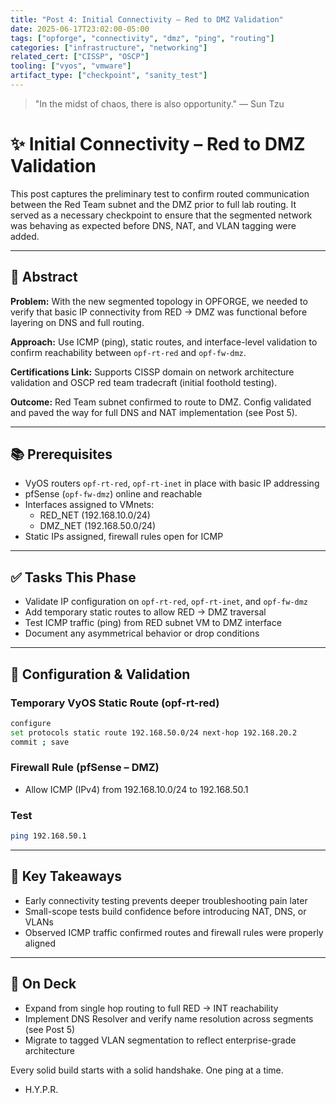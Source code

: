 ```yaml
---
title: "Post 4: Initial Connectivity – Red to DMZ Validation"
date: 2025-06-17T23:02:00-05:00 
tags: ["opforge", "connectivity", "dmz", "ping", "routing"] 
categories: ["infrastructure", "networking"] 
related_cert: ["CISSP", "OSCP"] 
tooling: ["vyos", "vmware"] 
artifact_type: ["checkpoint", "sanity_test"]
---
```


> "In the midst of chaos, there is also opportunity." — Sun Tzu

# ✨ Initial Connectivity – Red to DMZ Validation

This post captures the preliminary test to confirm routed communication between the Red Team subnet and the DMZ prior to full lab routing. It served as a necessary checkpoint to ensure that the segmented network was behaving as expected before DNS, NAT, and VLAN tagging were added.

---

## 📌 Abstract

**Problem:** With the new segmented topology in OPFORGE, we needed to verify that basic IP connectivity from RED → DMZ was functional before layering on DNS and full routing.

**Approach:** Use ICMP (ping), static routes, and interface-level validation to confirm reachability between `opf-rt-red` and `opf-fw-dmz`.

**Certifications Link:** Supports CISSP domain on network architecture validation and OSCP red team tradecraft (initial foothold testing).

**Outcome:** Red Team subnet confirmed to route to DMZ. Config validated and paved the way for full DNS and NAT implementation (see Post 5).

---

## 📚 Prerequisites

- VyOS routers `opf-rt-red`, `opf-rt-inet` in place with basic IP addressing
- pfSense (`opf-fw-dmz`) online and reachable
- Interfaces assigned to VMnets:
  - RED\_NET (192.168.10.0/24)
  - DMZ\_NET (192.168.50.0/24)
- Static IPs assigned, firewall rules open for ICMP

---

## ✅ Tasks This Phase

- Validate IP configuration on `opf-rt-red`, `opf-rt-inet`, and `opf-fw-dmz`
- Add temporary static routes to allow RED → DMZ traversal
- Test ICMP traffic (ping) from RED subnet VM to DMZ interface
- Document any asymmetrical behavior or drop conditions

---

## 🔧 Configuration & Validation

### Temporary VyOS Static Route (opf-rt-red)

```bash
configure
set protocols static route 192.168.50.0/24 next-hop 192.168.20.2
commit ; save
```

### Firewall Rule (pfSense – DMZ)

- Allow ICMP (IPv4) from 192.168.10.0/24 to 192.168.50.1

### Test

```bash
ping 192.168.50.1
```

---

## 🌟 Key Takeaways

- Early connectivity testing prevents deeper troubleshooting pain later
- Small-scope tests build confidence before introducing NAT, DNS, or VLANs
- Observed ICMP traffic confirmed routes and firewall rules were properly aligned

---

## 🧭 On Deck

- Expand from single hop routing to full RED → INT reachability
- Implement DNS Resolver and verify name resolution across segments (see Post 5)
- Migrate to tagged VLAN segmentation to reflect enterprise-grade architecture

Every solid build starts with a solid handshake. One ping at a time.

- H.Y.P.R.

